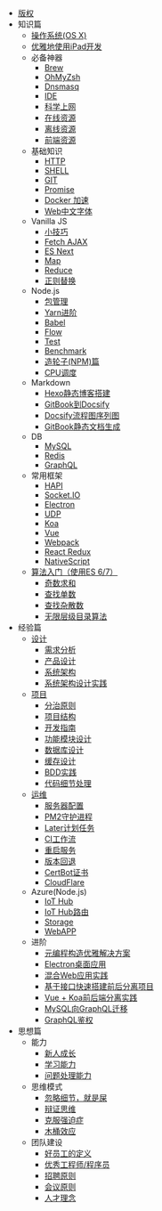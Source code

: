 - [版权](COPYRIGHT.md)
- 知识篇
  - [操作系统(OS X)](basic/osx.md)
  - [优雅地使用iPad开发](basic/pad.md)
  - 必备神器
    - [Brew](basic/resource/brew.md)
    - [OhMyZsh](basic/resource/zsh.md)
    - [Dnsmasq](basic/resource/dnsmasq.md)
    - [IDE](basic/resource/ide.md)
    - [科学上网](basic/resource/ss.md)
    - [在线资源](basic/resource/online.md)
    - [离线资源](basic/resource/offline.md)
    - [前端资源](basic/resource/frontend.md)
  - 基础知识
    - [HTTP](basic/knowledge/http.md)
    - [SHELL](basic/knowledge/shell.md)
    - [GIT](basic/knowledge/git.md)
    - [Promise](basic/knowledge/promise.md)
    - [Docker 加速](basic/knowledge/docker.md)
    - [Web中文字体](basic/knowledge/fonts.md)
  - Vanilla JS
    - [小技巧](basic/js/tricks.md)
    - [Fetch AJAX](basic/js/fetch.md)
    - [ES Next](basic/js/es.md)
    - [Map](basic/js/map.md)
    - [Reduce](basic/js/reduce.md)
    - [正则替换](basic/js/regexp.md)
  - Node.js
    - [包管理](basic/node/pkg.md)
    - [Yarn进阶](basic/node/yarn.md)
    - [Babel](basic/node/babel.md)
    - [Flow](basic/node/flow.md)
    - [Test](basic/node/test.md)
    - [Benchmark](basic/node/benchmark.md)
    - [造轮子(NPM)篇](basic/node/npm.md)
    - [CPU调度](basic/node/cpu.md)
  - Markdown
    - [Hexo静态博客搭建](basic/md/hexo.md)
    - [GitBook到Docsify](basic/md/gitbook-to-docsify.md)
    - [Docsify流程图序列图](basic/md/docsify.md)
    - [GitBook静态文档生成](basic/md/gitbook.md)
  - DB
    - [MySQL](basic/db/mysql.md)
    - [Redis](basic/db/redis.md)
    - [GraphQL](basic/db/graphql.md)
  - 常用框架
    - [HAPI](basic/framework/hapi.md)
    - [Socket.IO](basic/framework/socketio.md)
    - [Electron](basic/framework/electron.md)
    - [UDP](basic/framework/udp.md)
    - [Koa](basic/framework/koa.md)
    - [Vue](basic/framework/vue.md)
    - [Webpack](basic/framework/webpack.md)
    - [React Redux](basic/framework/redux.md)
    - [NativeScript](basic/framework/nativescript.md)
  - [算法入门（使用ES 6/7）](basic/algorithm/README.md)
    - [奇数求和](basic/algorithm/sum-of-odd-numbers.md)
    - [查找单数](basic/algorithm/find-the-odd-int.md)
    - [查找杂散数](basic/algorithm/find-the-stray-number.md)
    - [无限层级目录算法](basic/algorithm/categories.md)
- 经验篇
  - [设计](experience/design/README.md)
    - [需求分析](experience/design/requirements.md)
    - [产品设计](experience/design/product.md)
    - [系统架构](experience/design/architecture.md)
    - [系统架构设计实践](experience/design/system.md)
  - [项目](experience/project/README.md)
    - [分治原则](experience/project/divide.md)
    - [项目结构](experience/project/structure.md)
    - [开发指南](experience/project/develop.md)
    - [功能模块设计](experience/project/user/module.md)
    - [数据库设计](experience/project/user/db.md)
    - [缓存设计](experience/project/user/cache.md)
    - [BDD实践](experience/project/user/bdd.md)
    - [代码细节处理](experience/project/user/particulars.md)
  - [运维](experience/operation/README.md)
    - [服务器配置](experience/operation/server.md)
    - [PM2守护进程](experience/operation/pm2.md)
    - [Later计划任务](experience/operation/later.md)
    - [CI工作流](experience/operation/workflow.md)
    - [重启服务](experience/operation/restarter.md)
    - [版本回退](experience/operation/rollback.md)
    - [CertBot证书](experience/operation/certbot.md)
    - [CloudFlare](experience/operation/cloudflare-nginx.md)
  - Azure(Node.js)
    - [IoT Hub](experience/azure/iot-hub.md)
    - [IoT Hub路由](experience/azure/iot-hub-route.md)
    - [Storage](experience/azure/storage.md)
    - [WebAPP](experience/azure/web-app.md)
  - 进阶
    - [元编程构造优雅解决方案](experience/advanced/meta.md)
    - [Electron桌面应用](experience/advanced/desktop-app.md)
    - [混合Web应用实践](experience/advanced/mixed-project.md)
    - [基于接口快速搭建前后分离项目](experience/advanced/webapp-proxy.md)
    - [Vue + Koa前后端分离实践](experience/advanced/vue-webapp.md)
    - [MySQL向GraphQL迁移](experience/advanced/mysql-graphql.md)
    - [GraphQL鉴权](experience/advanced/graphql-authorization.md)
- 思想篇
  - 能力
    - [新人成长](mind/capability/growth.md)
    - [学习能力](mind/capability/study.md)
    - [问题处理能力](mind/capability/solving.md)
  - 思维模式
    - [忽略细节，就是屎](mind/thinking/shit.md)
    - [辩证思维](mind/thinking/dialectical.md)
    - [克服强迫症](mind/thinking/ocd.md)
    - [木桶效应](mind/thinking/buckets.md)
  - 团队建设
    - [好员工的定义](mind/team/define-good-employee.md)
    - [优秀工程师/程序员](mind/team/define-good-engineer.md)
    - [招聘原则](mind/team/hire.md)
    - [会议原则](mind/team/meeting.md)
    - [人才理念](mind/team/concept.md)
